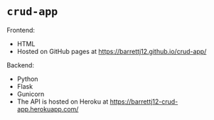 # `crud-app`

Frontend:
 - HTML
 - Hosted on GitHub pages at https://barrettj12.github.io/crud-app/

Backend: 
 - Python
 - Flask
 - Gunicorn
 - The API is hosted on Heroku at https://barrettj12-crud-app.herokuapp.com/
